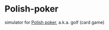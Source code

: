 # Polish-poker
simulator for [Polish poker](https://en.wikipedia.org/wiki/Golf_(card_game)), a.k.a. golf (card game)
